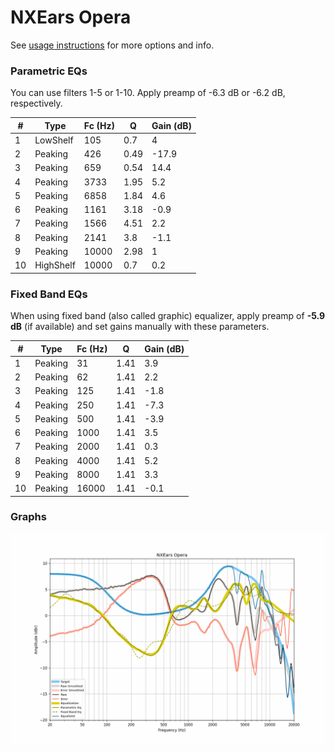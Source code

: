 # NXEars Opera
See [usage instructions](https://github.com/jaakkopasanen/AutoEq#usage) for more options and info.

### Parametric EQs
You can use filters 1-5 or 1-10. Apply preamp of -6.3 dB or -6.2 dB, respectively.

|   # | Type      |   Fc (Hz) |    Q |   Gain (dB) |
|-----|-----------|-----------|------|-------------|
|   1 | LowShelf  |       105 | 0.7  |         4   |
|   2 | Peaking   |       426 | 0.49 |       -17.9 |
|   3 | Peaking   |       659 | 0.54 |        14.4 |
|   4 | Peaking   |      3733 | 1.95 |         5.2 |
|   5 | Peaking   |      6858 | 1.84 |         4.6 |
|   6 | Peaking   |      1161 | 3.18 |        -0.9 |
|   7 | Peaking   |      1566 | 4.51 |         2.2 |
|   8 | Peaking   |      2141 | 3.8  |        -1.1 |
|   9 | Peaking   |     10000 | 2.98 |         1   |
|  10 | HighShelf |     10000 | 0.7  |         0.2 |

### Fixed Band EQs
When using fixed band (also called graphic) equalizer, apply preamp of **-5.9 dB** (if available) and set gains manually with these parameters.

|   # | Type    |   Fc (Hz) |    Q |   Gain (dB) |
|-----|---------|-----------|------|-------------|
|   1 | Peaking |        31 | 1.41 |         3.9 |
|   2 | Peaking |        62 | 1.41 |         2.2 |
|   3 | Peaking |       125 | 1.41 |        -1.8 |
|   4 | Peaking |       250 | 1.41 |        -7.3 |
|   5 | Peaking |       500 | 1.41 |        -3.9 |
|   6 | Peaking |      1000 | 1.41 |         3.5 |
|   7 | Peaking |      2000 | 1.41 |         0.3 |
|   8 | Peaking |      4000 | 1.41 |         5.2 |
|   9 | Peaking |      8000 | 1.41 |         3.3 |
|  10 | Peaking |     16000 | 1.41 |        -0.1 |

### Graphs
![](./NXEars%20Opera.png)

